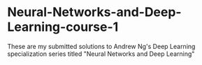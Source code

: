 # Neural-Networks-and-Deep-Learning-course-1
These are my submitted solutions to Andrew Ng's Deep Learning specialization series titled "Neural Networks and Deep Learning" 
